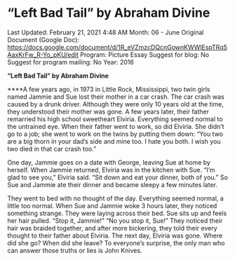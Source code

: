 # “Left Bad Tail” by Abraham Divine

Last Updated: February 21, 2021 4:48 AM
Month: 06 - June
Original Document (Google Doc): https://docs.google.com/document/d/1R_eVZmzcDQcnGownKWWlEspTRq5AaxKrFw_R-Yo_pKU/edit
Program: Picture Essay
Suggest for blog: No
Suggest for program mailing: No
Year: 2016

**“Left Bad Tail” by Abraham Divine**

****A few years ago, in 1973 in Little Rock, Mississippi, two twin girls named Jammie and Sue lost their mother in a car crash. The car crash was caused by a drunk driver. Although they were only 10 years old at the time, they understood their mother was gone. A few years later, their father remarried his high school sweetheart Elviria. Everything seemed normal to the untrained eye. When their father went to work, so did Elviria. She didn’t go to a job; she went to work on the twins by putting them down: “You two are a big thorn in your dad’s side and mine too. I hate you both. I wish you two died in that car crash too.”

One day, Jammie goes on a date with George, leaving Sue at home by herself. When Jammie returned, Elviria was in the kitchen with Sue. “I’m glad to see you,” Elviria said. “Sit down and eat your dinner, both of you.” So Sue and Jammie ate their dinner and became sleepy a few minutes later.

They went to bed with no thought of the day. Everything seemed normal, a little too normal. When Sue and Jammie woke 3 hours later, they noticed something strange. They were laying across their bed. Sue sits up and feels her hair pulled. “Stop it, Jammie!” “No you stop it, Sue!” They noticed their hair was braided together, and after more bickering, they told their every thought to their father about Elviria. The next day, Elviria was gone. Where did she go? When did she leave? To everyone’s surprise, the only man who can answer those truths or lies is John Knives.